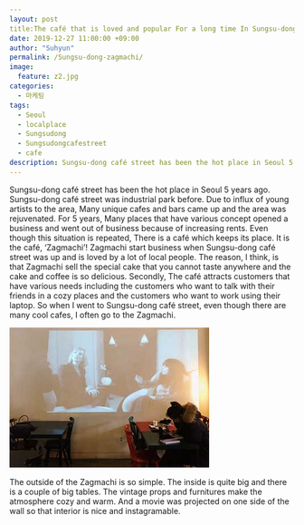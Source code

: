 ```yaml
---
layout: post
title:The café that is loved and popular For a long time In Sungsu-dong café street, Zagmachi
date: 2019-12-27 11:00:00 +09:00
author: "Suhyun"
permalink: /Sungsu-dong-zagmachi/
image:
  feature: z2.jpg
categories:
  - 마케팅
tags:
  - Seoul
  - localplace
  - Sungsudong
  - Sungsudongcafestreet
  - cafe
description: Sungsu-dong café street has been the hot place in Seoul 5 years ago. Sungsu-dong café street was industrial park before. Due to influx of young artists to the area, Many unique cafes and bars came up and the area was rejuvenated. 
---
```


Sungsu-dong café street has been the hot place in Seoul 5 years ago. Sungsu-dong café street was industrial park before. Due to influx of young artists to the area, Many unique cafes and bars came up and the area was rejuvenated. For 5 years, Many places that have various concept opened a business and went out of business because of increasing rents. Even though this situation is repeated, There is a café which keeps its place. It is the café, ‘Zagmachi’! Zagmachi start business when Sungsu-dong café street was up and is loved by a lot of local people. The reason, I think, is that Zagmachi sell the special cake that you cannot taste anywhere and the cake and coffee is so delicious. Secondly, The café attracts customers that have various needs including the customers who want to talk with their friends in a cozy places and the customers who want to work using their laptop. So when I went to Sungsu-dong café street, even though there are many cool cafes, I often go to the Zagmachi.

![Zagmachi](/img1/04/z2.jpg)

The outside of the Zagmachi is so simple. The inside is quite big and there is a couple of big tables. The vintage props and furnitures make the atmosphere cozy and warm. And a movie was projected on one side of the wall so that interior is nice and instagramable.

